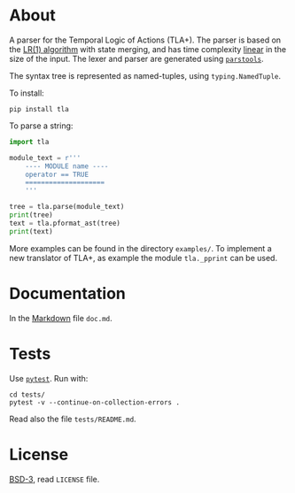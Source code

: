 About
=====

A parser for the Temporal Logic of Actions (TLA+). The parser
is based on the [LR(1) algorithm](
    https://en.wikipedia.org/wiki/LR_parser)
with state merging, and has time complexity [linear](
    https://en.wikipedia.org/wiki/Time_complexity#Linear_time)
in the size of the input. The lexer and parser are generated using
[`parstools`](https://pypi.org/project/parstools).

The syntax tree is represented as named-tuples, using
`typing.NamedTuple`.


To install:

```shell
pip install tla
```

To parse a string:

```python
import tla

module_text = r'''
    ---- MODULE name ----
    operator == TRUE
    ====================
    '''

tree = tla.parse(module_text)
print(tree)
text = tla.pformat_ast(tree)
print(text)
```

More examples can be found in the directory `examples/`.
To implement a new translator of TLA+, as example the
module `tla._pprint` can be used.


Documentation
=============

In the [Markdown](https://en.wikipedia.org/wiki/Markdown) file `doc.md`.


Tests
=====

Use [`pytest`](https://pypi.org/project/pytest). Run with:

```shell
cd tests/
pytest -v --continue-on-collection-errors .
```

Read also the file `tests/README.md`.


License
=======
[BSD-3](https://opensource.org/licenses/BSD-3-Clause), read `LICENSE` file.
